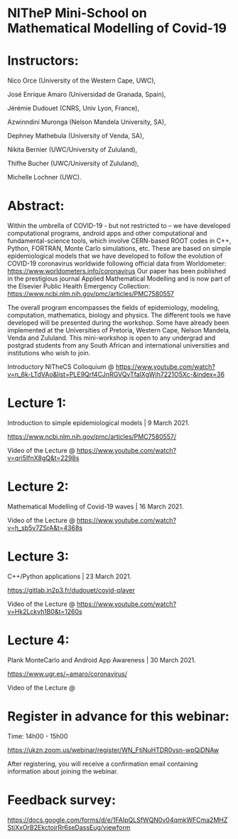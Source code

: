 # NITheP Mini-School on Mathematical Modelling of Covid-19

# Instructors: 
Nico Orce (University of the Western Cape, UWC), 

José Enrique Amaro (Universidad de Granada, Spain), 

Jérémie Dudouet (CNRS, Univ Lyon, France), 

Azwinndini Muronga (Nelson Mandela University, SA), 

Dephney Mathebula (University of Venda, SA), 

Nikita Bernier (UWC/University of Zululand), 

Thifhe Bucher (UWC/University of Zululand), 

Michelle Lochner (UWC).

# Abstract:
Within the umbrella of COVID-19 - but not restricted to – we have developed computational programs, android apps and other computational and fundamental-science tools, which involve CERN-based ROOT codes in C++, Python, FORTRAN, Monte Carlo simulations, etc. These are based on simple epidemiological models that we have developed to follow the evolution of COVID-19 coronavirus worldwide following official data from Worldometer:
https://www.worldometers.info/coronavirus 
Our paper has been published in the prestigious journal Applied Mathematical Modelling and is now part of the Elsevier Public Health Emergency Collection:
https://www.ncbi.nlm.nih.gov/pmc/articles/PMC7580557

The overall program encompasses the fields of epidemiology, modeling, computation, mathematics, biology and physics. The different tools we have developed will be presented during the workshop. Some have already been implemented at the Universities of Pretoria, Western Cape, Nelson Mandela, Venda and Zululand. This
mini-workshop is open to any undergrad and postgrad students from any South African and international universities and institutions who wish to join.

Introductory NITheCS Colloquium @ https://www.youtube.com/watch?v=n_6k-LTdVAo&list=PLE9Qrf4CJnRGVQvTfalXgWjh7221O5Xc-&index=36

# Lecture 1: 
Introduction to simple epidemiological models | 9 March 2021.

https://www.ncbi.nlm.nih.gov/pmc/articles/PMC7580557/

Video of the Lecture @ https://www.youtube.com/watch?v=qri5IfnX8gQ&t=2298s
# Lecture 2: 
Mathematical Modelling of Covid-19 waves | 16 March 2021.

Video of the Lecture @ https://www.youtube.com/watch?v=h_sb5v7ZSrA&t=4368s
# Lecture 3: 
C++/Python applications | 23 March 2021.

https://gitlab.in2p3.fr/dudouet/covid-player

Video of the Lecture @ https://www.youtube.com/watch?v=Hk2Lckvh1B0&t=1260s
# Lecture 4: 
Plank MonteCarlo and Android App Awareness | 30 March 2021.

https://www.ugr.es/~amaro/coronavirus/

Video of the Lecture @
# Register in advance for this webinar:
Time: 14h00 - 15h00

https://ukzn.zoom.us/webinar/register/WN_FtjNuHTDR0ysn-wpQjDNAw

After registering, you will receive a confirmation email containing information about joining the webinar.

# Feedback survey:
https://docs.google.com/forms/d/e/1FAIpQLSfWQN0v04qmkWFCma2MHZStiXxOrB2EkctojrRr6seDassEug/viewform



